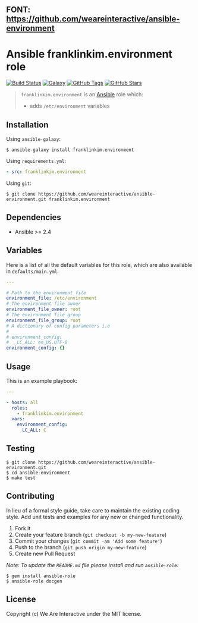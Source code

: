 
## FONT: https://github.com/weareinteractive/ansible-environment

# Ansible franklinkim.environment role

[![Build Status](https://img.shields.io/travis/weareinteractive/ansible-environment.svg)](https://travis-ci.org/weareinteractive/ansible-environment)
[![Galaxy](http://img.shields.io/badge/galaxy-weareinteractive.environment-blue.svg)](https://galaxy.ansible.com/weareinteractive/environment)
[![GitHub Tags](https://img.shields.io/github/tag/weareinteractive/ansible-environment.svg)](https://github.com/weareinteractive/ansible-environment)
[![GitHub Stars](https://img.shields.io/github/stars/weareinteractive/ansible-environment.svg)](https://github.com/weareinteractive/ansible-environment)

> `franklinkim.environment` is an [Ansible](http://www.ansible.com) role which:
>
> * adds `/etc/environment` variables

## Installation

Using `ansible-galaxy`:

```shell
$ ansible-galaxy install franklinkim.environment
```

Using `requirements.yml`:

```yaml
- src: franklinkim.environment
```

Using `git`:

```shell
$ git clone https://github.com/weareinteractive/ansible-environment.git franklinkim.environment
```

## Dependencies

* Ansible >= 2.4

## Variables

Here is a list of all the default variables for this role, which are also available in `defaults/main.yml`.

```yaml
---

# Path to the environment file
environment_file: /etc/environment
# The environment file owner
environment_file_owner: root
# The environment file group
environment_file_group: root
# A dictionary of config parameters i.e
#
# environment_config:
#   LC_ALL: en_US.UTF-8
environment_config: {}

```


## Usage

This is an example playbook:

```yaml
---

- hosts: all
  roles:
    - franklinkim.environment
  vars:
    environment_config:
      LC_ALL: C

```


## Testing

```shell
$ git clone https://github.com/weareinteractive/ansible-environment.git
$ cd ansible-environment
$ make test
```

## Contributing
In lieu of a formal style guide, take care to maintain the existing coding style. Add unit tests and examples for any new or changed functionality.

1. Fork it
2. Create your feature branch (`git checkout -b my-new-feature`)
3. Commit your changes (`git commit -am 'Add some feature'`)
4. Push to the branch (`git push origin my-new-feature`)
5. Create new Pull Request

*Note: To update the `README.md` file please install and run `ansible-role`:*

```shell
$ gem install ansible-role
$ ansible-role docgen
```

## License
Copyright (c) We Are Interactive under the MIT license.
